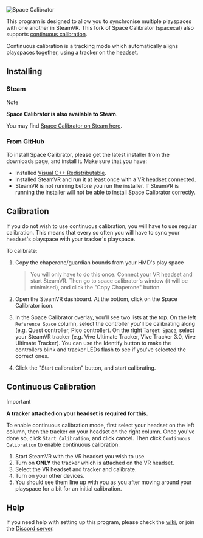 <picture>
  <source media="(prefers-color-scheme: dark)" srcset="https://github.com/hyblocker/OpenVR-SpaceCalibrator/blob/develop/.github/logo_light.png?raw=true">
  <source media="(prefers-color-scheme: light)" srcset="https://github.com/hyblocker/OpenVR-SpaceCalibrator/blob/develop/.github/logo_dark.png?raw=true">
  <img alt="Space Calibrator" src="https://github.com/hyblocker/OpenVR-SpaceCalibrator/blob/develop/.github/logo.png?raw=true">
</picture>

This program is designed to allow you to synchronise multiple playspaces with one another in SteamVR. This fork of Space Calibrator (spacecal) also supports [continuous calibration](#continuous-calibration).

Continuous calibration is a tracking mode which automatically aligns playspaces together, using a tracker on the headset.

## Installing

### Steam

> [!NOTE]  
> **Space Calibrator is also available to Steam.**

You may find [Space Calibrator on Steam here](https://s.team/a/3368750).

### From GitHub

To install Space Calibrator, please get the latest installer from the downloads page, and install it. Make sure that you have:
- Installed [Visual C++ Redistributable](https://aka.ms/vs/17/release/vc_redist.x64.exe).
- Installed SteamVR and run it at least once with a VR headset connected.
- SteamVR is not running before you run the installer. If SteamVR is running the installer will not be able to install Space Calibrator correctly.

## Calibration

If you do not wish to use continuous calibration, you will have to use regular calibration. This means that every so often you will have to sync your headset's playspace with your tracker's playspace.

To calibrate:
1. Copy the chaperone/guardian bounds from your HMD's play space
   > You will only have to do this once. Connect your VR headset and start SteamVR. Then go to space calibrator's window (it will be minimised), and click the "Copy Chaperone" button.

2. Open the SteamVR dashboard. At the bottom, click on the Space Calibrator icon.
3. In the Space Calibrator overlay, you'll see two lists at the top. On the left `Reference Space` column, select the controller you'll be calibrating along (e.g. Quest controller, Pico controller). On the right `Target Space`, select your SteamVR tracker (e.g. Vive Ultimate Tracker, Vive Tracker 3.0, Vive Ultimate Tracker). You can use the Identify button to make the controllers blink and tracker LEDs flash to see if you've selected the correct ones.
4. Click the "Start calibration" button, and start calibrating.

## Continuous Calibration

> [!IMPORTANT]  
> **A tracker attached on your headset is required for this.**

To enable continuous calibration mode, first select your headset on the left column, then the tracker on your headset on the right column. Once you've done so, click `Start Calibration`, and click cancel. Then click `Continuous Calibration` to enable continuous calibration.

1. Start SteamVR with the VR headset you wish to use.
2. Turn on **ONLY** the tracker which is attached on the VR headset.
3. Select the VR headset and tracker and calibrate.
4. Turn on your other devices.
5. You should see them line up with you as you after moving around your playspace for a bit for an initial calibration.


## Help

If you need help with setting up this program, please check the [wiki](https://github.com/pushrax/OpenVR-SpaceCalibrator/wiki), or join the [Discord server](https://discord.gg/ja3WgNjC3z).
